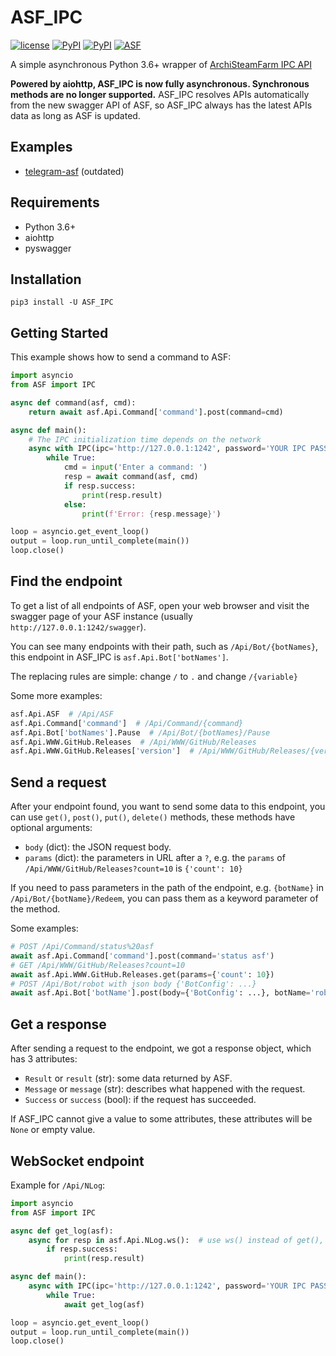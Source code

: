 # ASF_IPC

[![license](https://img.shields.io/github/license/deluxghost/ASF_IPC.svg?style=flat-square)](https://github.com/deluxghost/ASF_IPC/blob/master/LICENSE)
[![PyPI](https://img.shields.io/badge/Python-3.6-blue.svg?style=flat-square)](https://pypi.python.org/pypi/ASF-IPC)
[![PyPI](https://img.shields.io/pypi/v/ASF-IPC.svg?style=flat-square)](https://pypi.python.org/pypi/ASF-IPC)
[![ASF](https://img.shields.io/badge/ASF-3.4.0.5%20supported-orange.svg?style=flat-square)](https://github.com/JustArchi/ArchiSteamFarm)

A simple asynchronous Python 3.6+ wrapper of [ArchiSteamFarm IPC API](https://github.com/JustArchi/ArchiSteamFarm/wiki/IPC)

**Powered by aiohttp, ASF_IPC is now fully asynchronous. Synchronous methods are no longer supported.** ASF_IPC resolves APIs automatically from the new swagger API of ASF, so ASF_IPC always has the latest APIs data as long as ASF is updated.

## Examples

* [telegram-asf](https://github.com/deluxghost/telegram-asf) (outdated)

## Requirements

* Python 3.6+
* aiohttp
* pyswagger

## Installation

```shell
pip3 install -U ASF_IPC
```

## Getting Started

This example shows how to send a command to ASF:

```python
import asyncio
from ASF import IPC

async def command(asf, cmd):
    return await asf.Api.Command['command'].post(command=cmd)

async def main():
    # The IPC initialization time depends on the network
    async with IPC(ipc='http://127.0.0.1:1242', password='YOUR IPC PASSWORD') as asf:
        while True:
            cmd = input('Enter a command: ')
            resp = await command(asf, cmd)
            if resp.success:
                print(resp.result)
            else:
                print(f'Error: {resp.message}')

loop = asyncio.get_event_loop()
output = loop.run_until_complete(main())
loop.close()
```

## Find the endpoint

To get a list of all endpoints of ASF, open your web browser and visit the swagger page of your ASF instance (usually `http://127.0.0.1:1242/swagger`).

You can see many endpoints with their path, such as `/Api/Bot/{botNames}`, this endpoint in ASF_IPC is `asf.Api.Bot['botNames']`.

The replacing rules are simple: change `/` to `.` and change `/{variable}`

Some more examples:

```python
asf.Api.ASF  # /Api/ASF
asf.Api.Command['command']  # /Api/Command/{command}
asf.Api.Bot['botNames'].Pause  # /Api/Bot/{botNames}/Pause
asf.Api.WWW.GitHub.Releases  # /Api/WWW/GitHub/Releases
asf.Api.WWW.GitHub.Releases['version']  # /Api/WWW/GitHub/Releases/{version}
```

## Send a request

After your endpoint found, you want to send some data to this endpoint, you can use `get()`, `post()`, `put()`, `delete()` methods, these methods have optional arguments:

* `body` (dict): the JSON request body.
* `params` (dict): the parameters in URL after a `?`, e.g. the `params` of `/Api/WWW/GitHub/Releases?count=10` is `{'count': 10}`

If you need to pass parameters in the path of the endpoint, e.g. `{botName}` in `/Api/Bot/{botName}/Redeem`, you can pass them as a keyword parameter of the method.

Some examples:

```python
# POST /Api/Command/status%20asf
await asf.Api.Command['command'].post(command='status asf')
# GET /Api/WWW/GitHub/Releases?count=10
await asf.Api.WWW.GitHub.Releases.get(params={'count': 10})
# POST /Api/Bot/robot with json body {'BotConfig': ...}
await asf.Api.Bot['botName'].post(body={'BotConfig': ...}, botName='robot')
```

## Get a response

After sending a request to the endpoint, we got a response object, which has 3 attributes:

* `Result` or `result` (str): some data returned by ASF.
* `Message` or `message` (str): describes what happened with the request.
* `Success` or `success` (bool): if the request has succeeded.

If ASF_IPC cannot give a value to some attributes, these attributes will be `None` or empty value.

## WebSocket endpoint

Example for `/Api/NLog`:

```python
import asyncio
from ASF import IPC

async def get_log(asf):
    async for resp in asf.Api.NLog.ws():  # use ws() instead of get(), post()...
        if resp.success:
            print(resp.result)

async def main():
    async with IPC(ipc='http://127.0.0.1:1242', password='YOUR IPC PASSWORD') as asf:
        while True:
            await get_log(asf)

loop = asyncio.get_event_loop()
output = loop.run_until_complete(main())
loop.close()

```
